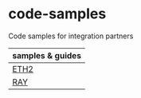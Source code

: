 # code-samples
Code samples for integration partners

samples & guides |
------------ |
[ETH2](https://github.com/Stakedllc/code-samples/tree/master/eth2) |
[RAY](https://github.com/Stakedllc/code-samples/tree/master/ray) |
